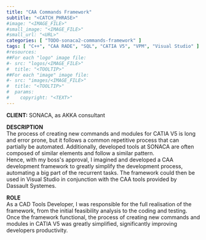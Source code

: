 ```yaml
---
title: "CAA Commands Framework"
subtitle: "<CATCH_PHRASE>"
#image: "<IMAGE_FILE>"
#small_image: "<IMAGE_FILE>"
#small_url: "<URL>"
categories: [ "TODO-sonaca2-commands-framework" ]
tags: [ "C++", "CAA RADE", "SQL", "CATIA V5", "VPM", "Visual Studio" ]
#resources:
##For each "logo" image file:
#- src: "logos/<IMAGE_FILE>"
#  title: "<TOOLTIP>"
##For each "image" image file:
#- src: "images/<IMAGE_FILE>"
#  title: "<TOOLTIP>"
#  params:
#    copyright: "<TEXT>"
---
```


<b>CLIENT:</b> SONACA, as AKKA consultant<br>

<b>DESCRIPTION</b><br>
The process of creating new commands and modules for CATIA V5 is long and error prone, but it follows a common repetitive process that can partially be automated. Additionally, developed tools at SONACA are often composed of similar elements and follow a similar pattern.<br>
Hence, with my boss's approval, I imagined and developed a CAA development framework to greatly simplify the development process, automating a big part of the recurrent tasks. The framework could then be used in Visual Studio in conjunction with the CAA tools provided by Dassault Systemes.<br>

<b>ROLE</b><br>
As a CAD Tools Developer, I was responsible for the full realisation of the framework, from the initial feasibility analysis to the coding and testing. Once the framework functional, the process of creating new commands and modules in CATIA V5 was greatly simplified, significantly improving developers productivity.<br>
